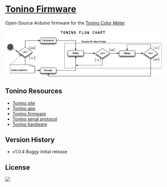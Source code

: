 [Tonino Firmware](https://github.com/myTonino/Tonino-Firmware)
==========

Open-Source Arduino firmware for the [Tonino Color Meter](http://my-tonino.com)

![](img/tonino-flow-chart.png?raw=true)


Tonino Resources
---------------
- [Tonino site](http://my-tonino.com)
- [Tonino app](https://github.com/myTonino/Tonino-App)
- [Tonino firmware](https://github.com/myTonino/Tonino-Firmware)
- [Tonino serial protocol](https://github.com/myTonino/Tonino-Firmware/blob/master/Tonino-Serial.md)
- [Tonino hardware](https://github.com/myTonino/Tonino-Hardware)

Version History
---------------
- v1.0.4 Buggy initial release

License
-------

[![](http://upload.wikimedia.org/wikipedia/commons/4/42/License_icon-bsd-88x31.png)](LICENCE?raw=true)